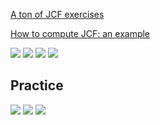 [A ton of JCF exercises](http://www.math.lsa.umich.edu/~jchw/2016Math122Material/Homework8-Math122-Sp2016.pdf)

[How to compute JCF: an example](https://empslocal.ex.ac.uk/people/staff/rjchapma/courses/jcf.pdf)

![](../../../attachments/Pasted%20image%2020210530003544.png)
![](../../../attachments/Pasted%20image%2020210530003556.png)
![](../../../attachments/Pasted%20image%2020210530003633.png)
![](../../../attachments/Pasted%20image%2020210530003837.png)

## Practice

![](../../../attachments/Pasted%20image%2020210530003954.png)
![](../../../attachments/Pasted%20image%2020210530004046.png)
![](../../../attachments/Pasted%20image%2020210530004625.png)